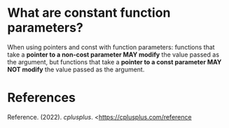 # What are constant function parameters? 

When using pointers and const with function parameters: functions that take a **pointer to a non-cost parameter MAY modify** the value passed 
as the argument, but functions that take a **pointer to a const parameter MAY NOT modify** the value passed as the argument. 



# References 
Reference. (2022). *cplusplus*. <https://cplusplus.com/reference
